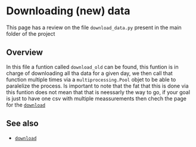 # Downloading (new) data

This page has a review on the file `download_data.py` present in the main folder of the project

## Overview

In this file a funtion called `download_old` can be found, this funtion is in charge of downloading all tha data for a 
given day, we then call that function multiple times via a `multiprocessing.Pool` objet to be able to paralelize the process. Is important
to note that the fat that this is done via this funtion does not mean that that is neessarly the way to go, if your goal is just to have one csv 
with multiple meassurements then chech the page for the [`download`](download/module) 


## See also
* [`download`](download/module)